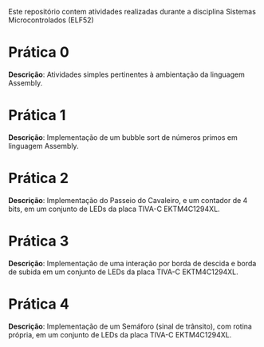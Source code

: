 Este repositório contem atividades realizadas durante a disciplina Sistemas Microcontrolados (ELF52)

# Prática 0
**Descrição**: Atividades simples pertinentes à ambientação da linguagem Assembly.

# Prática 1
**Descrição**: Implementação de um bubble sort de números primos em linguagem Assembly.

# Prática 2
**Descrição**: Implementação do Passeio do Cavaleiro, e um contador de 4 bits, em um conjunto de LEDs da placa TIVA-C EKTM4C1294XL.

# Prática 3
**Descrição**: Implementação de uma interação por borda de descida e borda de subida em um conjunto de LEDs da placa TIVA-C EKTM4C1294XL.

# Prática 4
**Descrição**: Implementação de um Semáforo (sinal de trânsito), com rotina própria, em um conjunto de LEDs da placa TIVA-C EKTM4C1294XL.

